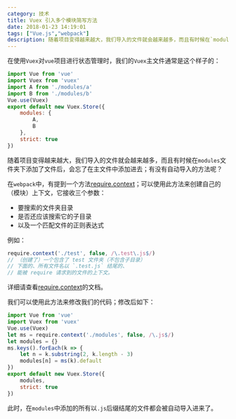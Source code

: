 ```yaml
---
category: 技术
title: Vuex 引入多个模块简写方法
date: 2018-01-23 14:19:01
tags: ["Vue.js","webpack"]
description: 随着项目变得越来越大，我们导入的文件就会越来越多，而且有时候在`modules`文件夹下添加了文件后，会忘了在主文件中添加进去；有没有自动导入的方法呢？
---
```


在使用`Vuex`对`vue`项目进行状态管理时，我们的`Vuex`主文件通常是这个样子的：

```js
import Vue from 'vue'
import Vuex from 'vuex'
import A from './modules/a'
import B from './modules/b'
Vue.use(Vuex)
export default new Vuex.Store({
    modules: {
        A,
        B
    },
    strict: true
})
```

随着项目变得越来越大，我们导入的文件就会越来越多，而且有时候在`modules`文件夹下添加了文件后，会忘了在主文件中添加进去；有没有自动导入的方法呢？

在`webpack`中，有提到一个方法[require.context](https://doc.webpack-china.org/guides/dependency-management/#require-context)；可以使用此方法来创建自己的（模块）上下文，它接收三个参数：

*   要搜索的文件夹目录
*   是否还应该搜索它的子目录
*   以及一个匹配文件的正则表达式

例如：

```js
require.context('./test', false, /\.test\.js$/)
// （创建了）一个包含了 test 文件夹（不包含子目录）
// 下面的、所有文件名以 `.test.js` 结尾的、
// 能被 require 请求到的文件的上下文。
```

详细请查看[require.context](https://doc.webpack-china.org/guides/dependency-management/#require-context)的文档。

我们可以使用此方法来修改我们的代码；修改后如下：

```js
import Vue from 'vue'
import Vuex from 'vuex'
Vue.use(Vuex)
let ms = require.context('./modules', false, /\.js$/)
let modules = {}
ms.keys().forEach(k => {
    let n = k.substring(2, k.length - 3)
    modules[n] = ms(k).default
})
export default new Vuex.Store({
    modules,
    strict: true
})
```

此时，在`modules`中添加的所有以`.js`后缀结尾的文件都会被自动导入进来了。
